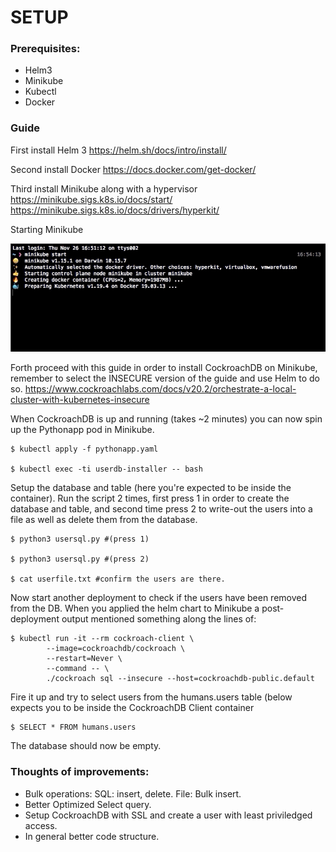 # SETUP

### Prerequisites:
- Helm3
- Minikube
- Kubectl
- Docker

### Guide

First install Helm 3
https://helm.sh/docs/intro/install/

Second install Docker
https://docs.docker.com/get-docker/

Third install Minikube along with a hypervisor
https://minikube.sigs.k8s.io/docs/start/ 
https://minikube.sigs.k8s.io/docs/drivers/hyperkit/

Starting Minikube

<p align="center">
  <img src="minikube-crop.gif" alt="animated" />
</p>


Forth proceed with this guide in order to install CockroachDB on Minikube, remember to select the INSECURE version of the guide and use Helm to do so.
https://www.cockroachlabs.com/docs/v20.2/orchestrate-a-local-cluster-with-kubernetes-insecure

When CockroachDB is up and running (takes ~2 minutes) you can now spin up the Pythonapp pod in Minikube.
```
$ kubectl apply -f pythonapp.yaml

$ kubectl exec -ti userdb-installer -- bash
```
Setup the database and table (here you're expected to be inside the container). Run the script 2 times, first press 1 in order to create the database and table, and second time press 2 to write-out the users into a file as well as delete them from the database.
```
$ python3 usersql.py #(press 1)

$ python3 usersql.py #(press 2)

$ cat userfile.txt #confirm the users are there.
```
Now start another deployment to check if the users have been removed from the DB. When you applied the helm chart to Minikube a post-deployment output mentioned something along the lines of:
```
$ kubectl run -it --rm cockroach-client \                                                                                                        
        --image=cockroachdb/cockroach \
        --restart=Never \
        --command -- \
        ./cockroach sql --insecure --host=cockroachdb-public.default
```
Fire it up and try to select users from the humans.users table (below expects you to be inside the CockroachDB Client container
```
$ SELECT * FROM humans.users
```
The database should now be empty.

### Thoughts of improvements:
- Bulk operations: SQL: insert, delete. File: Bulk insert.
- Better Optimized Select query.
- Setup CockroachDB with SSL and create a user with least priviledged access.
- In general better code structure.
